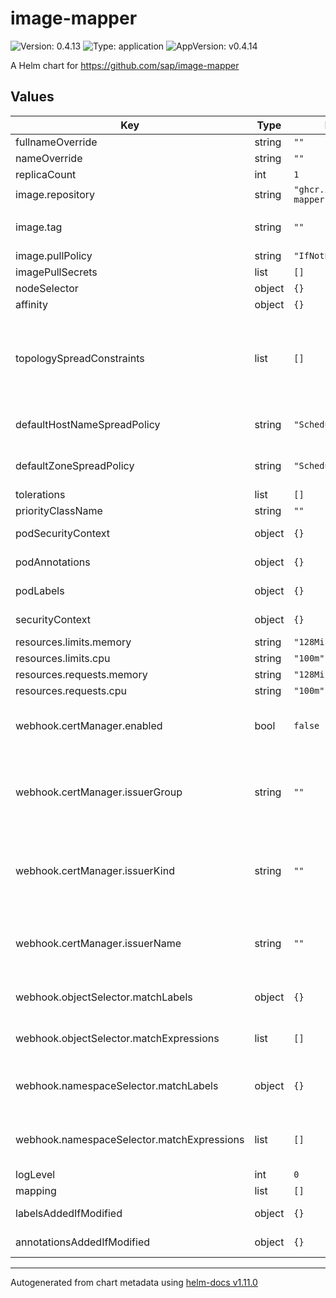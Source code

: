# image-mapper

![Version: 0.4.13](https://img.shields.io/badge/Version-0.4.13-informational?style=flat-square) ![Type: application](https://img.shields.io/badge/Type-application-informational?style=flat-square) ![AppVersion: v0.4.14](https://img.shields.io/badge/AppVersion-v0.4.14-informational?style=flat-square)

A Helm chart for https://github.com/sap/image-mapper

## Values

| Key | Type | Default | Description |
|-----|------|---------|-------------|
| fullnameOverride | string | `""` | Override full name |
| nameOverride | string | `""` | Override name |
| replicaCount | int | `1` | Replica count |
| image.repository | string | `"ghcr.io/sap/image-mapper"` | Image repository |
| image.tag | string | `""` | Image tag (defauls to .Chart.AppVersion) |
| image.pullPolicy | string | `"IfNotPresent"` | Image pull policy |
| imagePullSecrets | list | `[]` | Image pull secrets |
| nodeSelector | object | `{}` | Node selector |
| affinity | object | `{}` | Affinity settings |
| topologySpreadConstraints | list | `[]` | Topology spread constraints (if unspecified, default constraints for hostname and zone will be generated) |
| defaultHostNameSpreadPolicy | string | `"ScheduleAnyway"` | Default topology spread policy for hostname |
| defaultZoneSpreadPolicy | string | `"ScheduleAnyway"` | Default topology spread policy for zone |
| tolerations | list | `[]` | Tolerations |
| priorityClassName | string | `""` | Priority class |
| podSecurityContext | object | `{}` | Pod security context |
| podAnnotations | object | `{}` | Additional pod annotations |
| podLabels | object | `{}` | Additional pod labels |
| securityContext | object | `{}` | Container security context |
| resources.limits.memory | string | `"128Mi"` | Memory limit |
| resources.limits.cpu | string | `"100m"` | CPU limit |
| resources.requests.memory | string | `"128Mi"` | Memory request |
| resources.requests.cpu | string | `"100m"` | CPU request |
| webhook.certManager.enabled | bool | `false` | Whether to use cert-manager to manage webhook tls |
| webhook.certManager.issuerGroup | string | `""` | Issuer group (only relevant if enabled is true; if unset, the default cert-manager group is used) |
| webhook.certManager.issuerKind | string | `""` | Issuer kind (only relevant if enabled is true; if unset, the default cert-manager type 'Issuer' is used) |
| webhook.certManager.issuerName | string | `""` | Issuer name (only relevant if enabled is true; if unset, a self-signed issuer is used) |
| webhook.objectSelector.matchLabels | object | `{}` | Object selector matchLabels, used by webhook |
| webhook.objectSelector.matchExpressions | list | `[]` | Object selector matchExpressions, used by webhook |
| webhook.namespaceSelector.matchLabels | object | `{}` | Namespace selector matchLabels, used by webhook |
| webhook.namespaceSelector.matchExpressions | list | `[]` | Namespace selector matchExpressions, used by webhook |
| logLevel | int | `0` | Log level |
| mapping | list | `[]` | Mapping rules |
| labelsAddedIfModified | object | `{}` | Labels to set on mutated pods |
| annotationsAddedIfModified | object | `{}` | Annotations to set on mutated pods |

----------------------------------------------
Autogenerated from chart metadata using [helm-docs v1.11.0](https://github.com/norwoodj/helm-docs/releases/v1.11.0)
